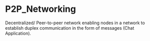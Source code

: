 # P2P_Networking
Decentralized/ Peer-to-peer network enabling nodes in a network to establish duplex communication in the form of messages (Chat Application).
